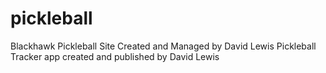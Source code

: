 # pickleball
Blackhawk Pickleball
Site Created and Managed by David Lewis
Pickleball Tracker app created and published by David Lewis
